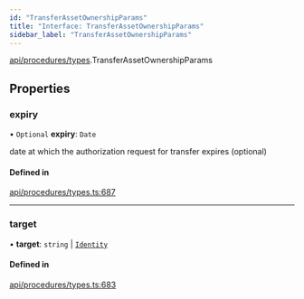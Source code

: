 ```yaml
---
id: "TransferAssetOwnershipParams"
title: "Interface: TransferAssetOwnershipParams"
sidebar_label: "TransferAssetOwnershipParams"
---
```


[api/procedures/types](../../../../../modules/API/Procedures/Types/Types.md).TransferAssetOwnershipParams

## Properties

### expiry

• `Optional` **expiry**: `Date`

date at which the authorization request for transfer expires (optional)

#### Defined in

[api/procedures/types.ts:687](https://github.com/PolymeshAssociation/polymesh-sdk/blob/b6f9fb883/src/api/procedures/types.ts#L687)

___

### target

• **target**: `string` \| [`Identity`](../../../../../classes/API/Entities/Identity/Identity.md)

#### Defined in

[api/procedures/types.ts:683](https://github.com/PolymeshAssociation/polymesh-sdk/blob/b6f9fb883/src/api/procedures/types.ts#L683)
